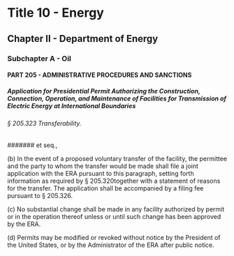
# Title 10 - Energy
## Chapter II - Department of Energy
### Subchapter A - Oil
#### PART 205 - ADMINISTRATIVE PROCEDURES AND SANCTIONS
##### Application for Presidential Permit Authorizing the Construction, Connection, Operation, and Maintenance of Facilities for Transmission of Electric Energy at International Boundaries
###### § 205.323 Transferability.
####### et seq.,

(b) In the event of a proposed voluntary transfer of the facility, the permittee and the party to whom the transfer would be made shall file a joint application with the ERA pursuant to this paragraph, setting forth information as required by § 205.320together with a statement of reasons for the transfer. The application shall be accompanied by a filing fee pursuant to § 205.326.

(c) No substantial change shall be made in any facility authorized by permit or in the operation thereof unless or until such change has been approved by the ERA.

(d) Permits may be modified or revoked without notice by the President of the United States, or by the Administrator of the ERA after public notice.
